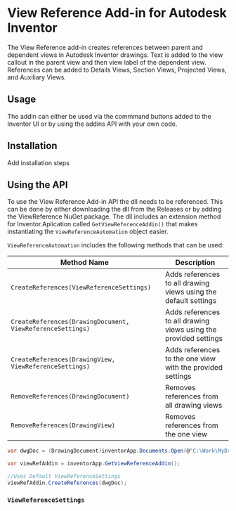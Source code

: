 # View Reference Add-in for Autodesk Inventor

The View Reference add-in creates references between parent and dependent views in Autodesk Inventor drawings. Text is added to the view callout in the parent view and then view label of the dependent view. References can be added to Details Views, Section Views, Projected Views, and Auxiliary Views. 

## Usage

The addin can either be used via the commmand buttons added to the Inventor UI or by using the addins API with your own code. 

## Installation

Add installation steps

## Using the API

To use the View Reference Add-in API the dll needs to be referenced. This can be done by either downloading the dll from the Releases or by adding the ViewReference NuGet package. The dll includes an extension method for Inventor.Aplication called `GetViewReferenceAddin()` that makes instantiating the `ViewReferenceAutomation` object easier. 

`ViewReferenceAutomation` includes the following methods that can be used:

| Method Name | Description |
| - | --- |
| `CreateReferences(ViewReferenceSettings)` | Adds references to all drawing views using the default settings |
| `CreateReferences(DrawingDocument, ViewReferenceSettings)` | Adds references to all drawing views using the provided settings |
| `CreateReferences(DrawingView, ViewReferenceSettings)` | Adds references to the one view with the provided settings |
| `RemoveReferences(DrawingDocument)` | Removes references from all drawing views |
| `RemoveReferences(DrawingView)` | Removes references from the one view |

```csharp
var dwgDoc = (DrawingDocument)inventorApp.Documents.Open(@"C:\Work\MyDrawing.idw");

var viewRefAddin = inventorApp.GetViewReferenceAddin();

//Uses Default ViewReferenceSettings
viewRefAddin.CreateReferences(dwgDoc);
```

### `ViewReferenceSettings`



